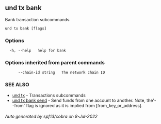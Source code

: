 ## und tx bank

Bank transaction subcommands

```
und tx bank [flags]
```

### Options

```
  -h, --help   help for bank
```

### Options inherited from parent commands

```
      --chain-id string   The network chain ID
```

### SEE ALSO

* [und tx](und_tx.md)	 - Transactions subcommands
* [und tx bank send](und_tx_bank_send.md)	 - Send funds from one account to another. Note, the'--from' flag is
ignored as it is implied from [from_key_or_address].

###### Auto generated by spf13/cobra on 8-Jul-2022
